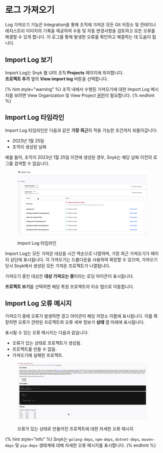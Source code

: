 # 로그 가져오기

Log 가져오기 기능은 Integration을 통해 조직에 가져온 모든 Git 저장소 및 컨테이너 레지스트리 이미지의 기록을 제공하여 수동 및 자동 변경사항을 검토하고 모든 오류를 해결할 수 있게 합니다. 이 로그를 통해 발생한 오류를 확인하고 해결하는 데 도움이 됩니다.

## Import Log 보기

Import Log는 Snyk 웹 UI의 조직 **Projects** 페이지에 위치합니다.\
**프로젝트 추가** 옆의 **View import log** 버튼을 선택합니다.

{% hint style="warning" %}
조직 내에서 수행된 가져오기에 대한 Import Log 메시지를 보려면 View Organization 및 View Project [권한](../user-roles/pre-defined-roles.md)이 필요합니다.
{% endhint %}

## Import Log 타임라인

Import Log 타임라인은 다음과 같은 **가장 최근**의 적용 가능한 조건까지 되돌아갑니다:

* 2023년 1월 25일
* 조직이 생성된 날짜

예를 들어, 조직이 2023년 1월 25일 이전에 생성된 경우, Snyk는 해당 날짜 이전의 로그를 검색할 수 없습니다.

<figure><img src="../../.gitbook/assets/2024-04-29_15-38-51 (1).png" alt=""><figcaption><p>Import Log 타임라인</p></figcaption></figure>

Import Log는 모든 가져온 대상을 시간 역순으로 나열하며, 가장 최근 가져오기가 페이지 상단에 표시됩니다. 각 가져오기는 드롭다운을 사용하여 확장할 수 있으며, 가져오기 당시 Snyk에서 생성된 모든 가져온 프로젝트가 나열됩니다.

가져오기 중인 대상은 **대상 가져오는 중**이라는 로딩 아이콘이 표시됩니다.

**프로젝트 보기**를 선택하면 해당 특정 프로젝트의 이슈 탭으로 이동합니다.

## Import Log 오류 메시지

가져오기 중에 오류가 발생하면 경고 아이콘이 해당 저장소 이름에 표시됩니다. 이를 확장하면 오류가 관련된 프로젝트와 오류 세부 정보가 **상태** 열 아래에 표시됩니다.

표시될 수 있는 오류 메시지는 다음과 같습니다:

* 오류가 있는 상태로 프로젝트가 생성됨.
* 프로젝트를 만들 수 없음.
* 가져오기에 실패한 프로젝트.

<figure><img src="../../.gitbook/assets/2024-04-29_15-49-19.png" alt="오류가 있는 상태로 만들어진 프로젝트에 대한 자세한 오류 메시지"><figcaption><p>오류가 있는 상태로 만들어진 프로젝트에 대한 자세한 오류 메시지</p></figcaption></figure>

{% hint style="info" %}
Snyk는 `golang-deps`, `npm-deps`, `dotnet-deps`, `maven-deps` 및 `pip-deps` 생태계에 대해 자세한 오류 메시지를 표시합니다.
{% endhint %}